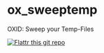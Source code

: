 ox_sweeptemp
============

OXID: Sweep your Temp-Files

[![Flattr this git repo](http://api.flattr.com/button/flattr-badge-large.png)](https://flattr.com/submit/auto?user_id=_wolf_&url=https://github.com/re4jh/ox_sweeptemp&title=re4jh/ox_sweeptemp&language=&tags=github&category=software)
